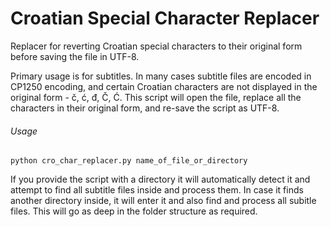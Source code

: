 # Croatian Special Character Replacer
Replacer for reverting Croatian special characters to their original form before saving the file in UTF-8.

Primary usage is for subtitles. In many cases subtitle files are encoded in CP1250 encoding, and certain Croatian characters are not displayed in the original form - č, ć, đ, Č, Ć.
This script will open the file, replace all the characters in their original form, and re-save the script as UTF-8.

###### Usage
`python cro_char_replacer.py name_of_file_or_directory`

If you provide the script with a directory it will automatically detect it and attempt to find all subtitle files inside and process them. In case it finds another directory inside, it will enter it and also find and process all subitle files. This will go as deep in the folder structure as required.
